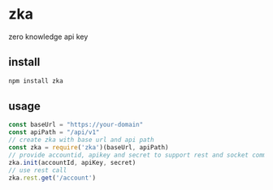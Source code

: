# zka
zero knowledge api key

## install
```bash
npm install zka
```

## usage
```javascript 1.6
const baseUrl = "https://your-domain"
const apiPath = "/api/v1" 
// create zka with base url and api path
const zka = require('zka')(baseUrl, apiPath)
// provide accountid, apikey and secret to support rest and socket communication with server 
zka.init(accountId, apiKey, secret)
// use rest call
zka.rest.get('/account')
```
